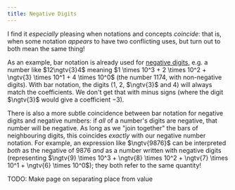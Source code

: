 ```yaml
---
title: Negative Digits
---
```


I find it *especially* pleasing when notations and concepts *coincide*: that is,
when some notation *appears* to have two conflicting uses, but turn out to both
mean the same thing!

As an example, bar notation is already used for
[negative digits](https://en.wikipedia.org/wiki/Signed-digit_representation),
e.g. a number like $12\ngtv{3}4$ meaning
$1 \times 10^3 + 2 \times 10^2 + \ngtv{3} \times 10^1 + 4 \times 10^0$ (the
number $1174$, with non-negative digits). With bar notation, the digits ($1$,
$2$, $\ngtv{3}$ and $4$) will always match the coefficients. We don't get that
with minus signs (where the digit $\ngtv{3}$ would give a coefficient $-3$).

There is also a more subtle coincidence between bar notation for negative digits
and negative numbers: if *all* of a number's digits are negative, that number
will be negative. As long as we "join together" the bars of neighbouring
digits, this coincides *exactly* with our negative number notation. For example,
an expression like $\ngtv{9876}$ can be interpreted *both* as the negative of $9876$
*and* as a number written with negative digits (representing $\ngtv{9} \times
10^3 + \ngtv{8} \times 10^2 + \ngtv{7} \times 10^1 + \ngtv{6} \times 10^0$);
they both refer to the same quantity!

TODO: Make page on separating place from value
